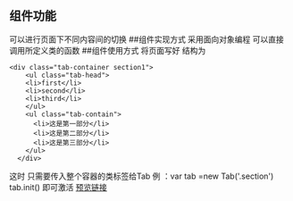 ## 组件功能
可以进行页面下不同内容间的切换
##组件实现方式
采用面向对象编程
可以直接调用所定义类的函数
##组件使用方式
将页面写好 结构为
```
<div class="tab-container section1">
    <ul class="tab-head">
    <li>first</li>
    <li>second</li>
    <li>third</li>
    </ul>
    <ul class="tab-contain">
      <li>这是第一部分</li>
      <li>这是第二部分</li>
      <li>这是第三部分</li>
    </ul>
  </div>
```
这时 只需要传入整个容器的类标签给Tab
例 ：var tab =new Tab('.section')
    tab.init()
    即可激活
[预览链接](https://jinjianjun1.github.io/blog/js-component-tab/sample.html)

